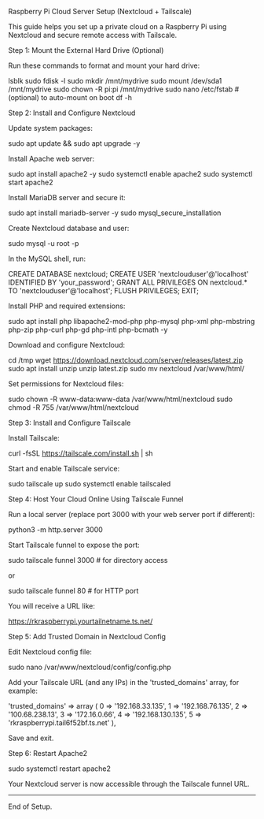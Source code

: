 Raspberry Pi Cloud Server Setup (Nextcloud + Tailscale)

This guide helps you set up a private cloud on a Raspberry Pi using Nextcloud and secure remote access with Tailscale.

Step 1: Mount the External Hard Drive (Optional)

Run these commands to format and mount your hard drive:

lsblk
sudo fdisk -l
sudo mkdir /mnt/mydrive
sudo mount /dev/sda1 /mnt/mydrive
sudo chown -R pi:pi /mnt/mydrive
sudo nano /etc/fstab   # (optional) to auto-mount on boot
df -h

Step 2: Install and Configure Nextcloud

Update system packages:

sudo apt update && sudo apt upgrade -y

Install Apache web server:

sudo apt install apache2 -y
sudo systemctl enable apache2
sudo systemctl start apache2

Install MariaDB server and secure it:

sudo apt install mariadb-server -y
sudo mysql_secure_installation

Create Nextcloud database and user:

sudo mysql -u root -p

In the MySQL shell, run:

CREATE DATABASE nextcloud;
CREATE USER 'nextclouduser'@'localhost' IDENTIFIED BY 'your_password';
GRANT ALL PRIVILEGES ON nextcloud.* TO 'nextclouduser'@'localhost';
FLUSH PRIVILEGES;
EXIT;

Install PHP and required extensions:

sudo apt install php libapache2-mod-php php-mysql php-xml php-mbstring php-zip php-curl php-gd php-intl php-bcmath -y

Download and configure Nextcloud:

cd /tmp
wget https://download.nextcloud.com/server/releases/latest.zip
sudo apt install unzip
unzip latest.zip
sudo mv nextcloud /var/www/html/

Set permissions for Nextcloud files:

sudo chown -R www-data:www-data /var/www/html/nextcloud
sudo chmod -R 755 /var/www/html/nextcloud

Step 3: Install and Configure Tailscale

Install Tailscale:

curl -fsSL https://tailscale.com/install.sh | sh

Start and enable Tailscale service:

sudo tailscale up
sudo systemctl enable tailscaled

Step 4: Host Your Cloud Online Using Tailscale Funnel

Run a local server (replace port 3000 with your web server port if different):

python3 -m http.server 3000

Start Tailscale funnel to expose the port:

sudo tailscale funnel 3000   # for directory access

or

sudo tailscale funnel 80     # for HTTP port

You will receive a URL like:

https://rkraspberrypi.yourtailnetname.ts.net/

Step 5: Add Trusted Domain in Nextcloud Config

Edit Nextcloud config file:

sudo nano /var/www/nextcloud/config/config.php

Add your Tailscale URL (and any IPs) in the 'trusted_domains' array, for example:

'trusted_domains' =>
  array (
    0 => '192.168.33.135',
    1 => '192.168.76.135',
    2 => '100.68.238.13',
    3 => '172.16.0.66',
    4 => '192.168.130.135',
    5 => 'rkraspberrypi.tail6f52bf.ts.net'
  ),

Save and exit.

Step 6: Restart Apache2

sudo systemctl restart apache2

Your Nextcloud server is now accessible through the Tailscale funnel URL.

---

End of Setup.
